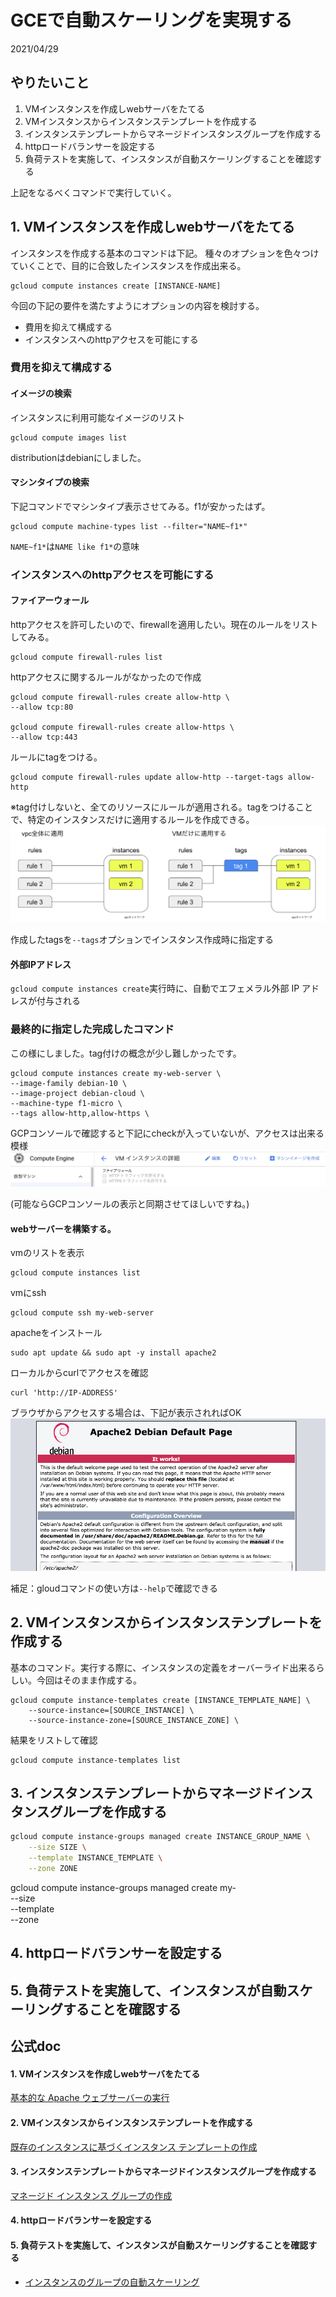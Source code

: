 


# GCEで自動スケーリングを実現する
2021/04/29

## やりたいこと
1. VMインスタンスを作成しwebサーバをたてる
2. VMインスタンスからインスタンステンプレートを作成する
3. インスタンステンプレートからマネージドインスタンスグループを作成する
4. httpロードバランサーを設定する
5. 負荷テストを実施して、インスタンスが自動スケーリングすることを確認する

上記をなるべくコマンドで実行していく。

## 1. VMインスタンスを作成しwebサーバをたてる  

インスタンスを作成する基本のコマンドは下記。
種々のオプションを色々つけていくことで、目的に合致したインスタンスを作成出来る。
```
gcloud compute instances create [INSTANCE-NAME]
```

今回の下記の要件を満たすようにオプションの内容を検討する。
* 費用を抑えて構成する
* インスタンスへのhttpアクセスを可能にする


### 費用を抑えて構成する
#### イメージの検索
インスタンスに利用可能なイメージのリスト
```
gcloud compute images list 
```
distributionはdebianにしました。

#### マシンタイプの検索
下記コマンドでマシンタイプ表示させてみる。f1が安かったはず。
```
gcloud compute machine-types list --filter="NAME~f1*" 
```

`NAME~f1*`は`NAME like f1*`の意味

### インスタンスへのhttpアクセスを可能にする
#### ファイアーウォール
httpアクセスを許可したいので、firewallを適用したい。現在のルールをリストしてみる。
```
gcloud compute firewall-rules list
```

httpアクセスに関するルールがなかったので作成
```
gcloud compute firewall-rules create allow-http \
--allow tcp:80

gcloud compute firewall-rules create allow-https \
--allow tcp:443
```

ルールにtagをつける。
```
gcloud compute firewall-rules update allow-http --target-tags allow-http
```
※tag付けしないと、全てのリソースにルールが適用される。tagをつけることで、特定のインスタンスだけに適用するルールを作成できる。
![image](tag.png)


作成したtagsを`--tags`オプションでインスタンス作成時に指定する

#### 外部IPアドレス
`gcloud compute instances create`実行時に、自動でエフェメラル外部 IP アドレスが付与される


### 最終的に指定した完成したコマンド
この様にしました。tag付けの概念が少し難しかったです。
```
gcloud compute instances create my-web-server \
--image-family debian-10 \
--image-project debian-cloud \
--machine-type f1-micro \
--tags allow-http,allow-https \
```

GCPコンソールで確認すると下記にcheckが入っていないが、アクセスは出来る模様
![image](http.png)

(可能ならGCPコンソールの表示と同期させてほしいですね。)

#### webサーバーを構築する。
vmのリストを表示
```
gcloud compute instances list
```

vmにssh
```
gcloud compute ssh my-web-server
```

apacheをインストール
```
sudo apt update && sudo apt -y install apache2
```

ローカルからcurlでアクセスを確認
```
curl 'http://IP-ADDRESS'
```

ブラウザからアクセスする場合は、下記が表示されればOK
![image](web-server.png)


補足：gloudコマンドの使い方は`--help`で確認できる

## 2. VMインスタンスからインスタンステンプレートを作成する
基本のコマンド。実行する際に、インスタンスの定義をオーバーライド出来るらしい。今回はそのまま作成する。
```
gcloud compute instance-templates create [INSTANCE_TEMPLATE_NAME] \
    --source-instance=[SOURCE_INSTANCE] \
    --source-instance-zone=[SOURCE_INSTANCE_ZONE] \
```

結果をリストして確認
```
gcloud compute instance-templates list
```

## 3. インスタンステンプレートからマネージドインスタンスグループを作成する
```bash
gcloud compute instance-groups managed create INSTANCE_GROUP_NAME \
    --size SIZE \
    --template INSTANCE_TEMPLATE \
    --zone ZONE
```

gcloud compute instance-groups managed create my- \
    --size  \
    --template  \
    --zone 

## 4. httpロードバランサーを設定する
## 5. 負荷テストを実施して、インスタンスが自動スケーリングすることを確認する





## 公式doc
#### 1. VMインスタンスを作成しwebサーバをたてる
[基本的な Apache ウェブサーバーの実行](https://cloud.google.com/compute/docs/tutorials/basic-webserver-apache?hl=ja)

#### 2. VMインスタンスからインスタンステンプレートを作成する
[既存のインスタンスに基づくインスタンス テンプレートの作成](https://cloud.google.com/compute/docs/instance-templates/create-instance-templates?hl=ja#based-on-existing-instance)

#### 3. インスタンステンプレートからマネージドインスタンスグループを作成する
[マネージド インスタンス グループの作成](https://cloud.google.com/compute/docs/instance-groups/creating-groups-of-managed-instances?hl=ja)


#### 4. httpロードバランサーを設定する
#### 5. 負荷テストを実施して、インスタンスが自動スケーリングすることを確認する
* [インスタンスのグループの自動スケーリング](https://cloud.google.com/compute/docs/autoscaler?hl=ja)